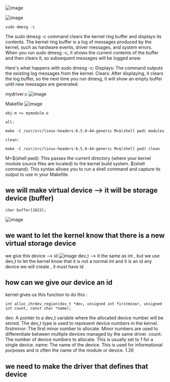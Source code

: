 ![image](https://github.com/user-attachments/assets/02d2955b-1a8f-4c0d-b1d7-0c5467cfd8cf)



![image](https://github.com/user-attachments/assets/a61e6ab0-dfe3-469b-81b1-298e2fa1f6aa)

```
sudo dmesg -c
```
The sudo dmesg -c command clears the kernel ring buffer and displays its contents. The kernel ring buffer is a log of messages produced by the kernel, such as hardware events, driver messages, and system errors. When you run sudo dmesg -c, it shows the current contents of the buffer and then clears it, so subsequent messages will be logged anew.

Here's what happens with sudo dmesg -c:
    Displays: The command outputs the existing log messages from the kernel.
    Clears: After displaying, it clears the log buffer, so the next time you run dmesg, it will show an empty buffer until new messages are generated.

mydriver.c
![image](https://github.com/user-attachments/assets/7e138e22-8a27-4446-ac04-8327f0edbd93)

Makefile
![image](https://github.com/user-attachments/assets/b712196b-344d-4630-860a-3bf9278af7cd)
```
obj-m += mymodule.o

all:

make -C /usr/src/linux-headers-6.5.0-44-generic M=$(shell pwd) modules

clean:

make -C /usr/src/linux-headers-6.5.0-44-generic M=$(shell pwd) clean
```
M=$(shell pwd): This passes the current directory (where your kernel module source files are located) to the kernel build system.
$(shell command): This syntax allows you to run a shell command and capture its output to use in your Makefile.

we will make virtual device --> it will be storage device (buffer)
---
```
char buffer[1023];
```
![image](https://github.com/user-attachments/assets/e6fb5eff-8cae-4c3f-8e59-d1177a92aeff)

we want to let the kernel know that there is a new virtual storage device
---
we give this device --> id
![image](https://github.com/user-attachments/assets/e3b85699-5f42-44d2-803e-fc30fa11e8bb)
dev_t --> it the same as int , but we use dev_t to let the kernel know that it is not a normal int and it is an id
any device we will create , it must have id 


how can we give our device an id 
---
kernel gives us this function to do this : 
```
int alloc_chrdev_region(dev_t *dev, unsigned int firstminor, unsigned int count, const char *name);
```
dev: A pointer to a dev_t variable where the allocated device number will be stored. The dev_t type is used to represent device numbers in the kernel.
firstminor: The first minor number to allocate. Minor numbers are used to differentiate between multiple devices managed by the same driver.
count: The number of device numbers to allocate. This is usually set to 1 for a single device.
name: The name of the device. This is used for informational purposes and is often the name of the module or device.
1.26

we need to make the driver that defines that device
---
